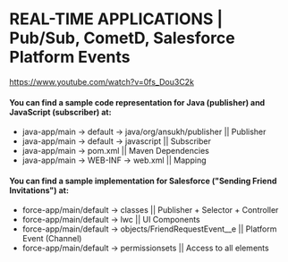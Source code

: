 # REAL-TIME APPLICATIONS | Pub/Sub, CometD, Salesforce Platform Events

https://www.youtube.com/watch?v=0fs_Dou3C2k

#### You can find a sample code representation for Java (publisher) and JavaScript (subscriber) at:
- java-app/main -> default -> java/org/ansukh/publisher  || Publisher
- java-app/main -> default -> javascript || Subscriber
- java-app/main -> pom.xml || Maven Dependencies
- java-app/main -> WEB-INF -> web.xml || Mapping

#### You can find a sample implementation for Salesforce ("Sending Friend Invitations") at:
- force-app/main/default -> classes || Publisher + Selector + Controller
- force-app/main/default -> lwc || UI Components
- force-app/main/default -> objects/FriendRequestEvent__e || Platform Event (Channel)
- force-app/main/default -> permissionsets || Access to all elements

